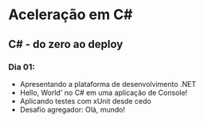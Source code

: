 # Aceleração em C#
## C# - do zero ao deploy
### Dia 01:
* Apresentando a plataforma de desenvolvimento .NET
* Hello, World' no C# em uma aplicação de Console!
* Aplicando testes com xUnit desde cedo
* Desafio agregador: Olá, mundo!
